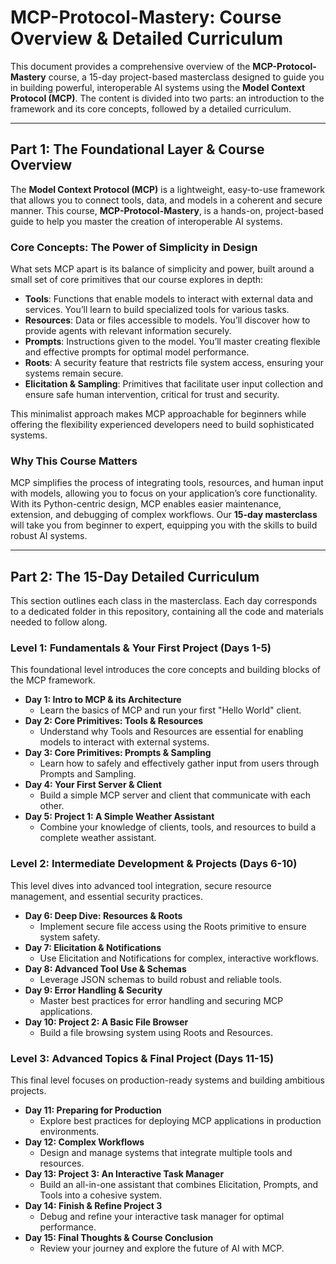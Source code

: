 # MCP-Protocol-Mastery: Course Overview & Detailed Curriculum

This document provides a comprehensive overview of the **MCP-Protocol-Mastery** course, a 15-day project-based masterclass designed to guide you in building powerful, interoperable AI systems using the **Model Context Protocol (MCP)**. The content is divided into two parts: an introduction to the framework and its core concepts, followed by a detailed curriculum.

---

## Part 1: The Foundational Layer & Course Overview

The **Model Context Protocol (MCP)** is a lightweight, easy-to-use framework that allows you to connect tools, data, and models in a coherent and secure manner. This course, **MCP-Protocol-Mastery**, is a hands-on, project-based guide to help you master the creation of interoperable AI systems.

### Core Concepts: The Power of Simplicity in Design

What sets MCP apart is its balance of simplicity and power, built around a small set of core primitives that our course explores in depth:

- **Tools**: Functions that enable models to interact with external data and services. You’ll learn to build specialized tools for various tasks.
- **Resources**: Data or files accessible to models. You’ll discover how to provide agents with relevant information securely.
- **Prompts**: Instructions given to the model. You’ll master creating flexible and effective prompts for optimal model performance.
- **Roots**: A security feature that restricts file system access, ensuring your systems remain secure.
- **Elicitation & Sampling**: Primitives that facilitate user input collection and ensure safe human intervention, critical for trust and security.

This minimalist approach makes MCP approachable for beginners while offering the flexibility experienced developers need to build sophisticated systems.

### Why This Course Matters

MCP simplifies the process of integrating tools, resources, and human input with models, allowing you to focus on your application’s core functionality. With its Python-centric design, MCP enables easier maintenance, extension, and debugging of complex workflows. Our **15-day masterclass** will take you from beginner to expert, equipping you with the skills to build robust AI systems.

---

## Part 2: The 15-Day Detailed Curriculum

This section outlines each class in the masterclass. Each day corresponds to a dedicated folder in this repository, containing all the code and materials needed to follow along.

### Level 1: Fundamentals & Your First Project (Days 1-5)

This foundational level introduces the core concepts and building blocks of the MCP framework.

- **Day 1: Intro to MCP & its Architecture**
  - Learn the basics of MCP and run your first "Hello World" client.
- **Day 2: Core Primitives: Tools & Resources**
  - Understand why Tools and Resources are essential for enabling models to interact with external systems.
- **Day 3: Core Primitives: Prompts & Sampling**
  - Learn how to safely and effectively gather input from users through Prompts and Sampling.
- **Day 4: Your First Server & Client**
  - Build a simple MCP server and client that communicate with each other.
- **Day 5: Project 1: A Simple Weather Assistant**
  - Combine your knowledge of clients, tools, and resources to build a complete weather assistant.

### Level 2: Intermediate Development & Projects (Days 6-10)

This level dives into advanced tool integration, secure resource management, and essential security practices.

- **Day 6: Deep Dive: Resources & Roots**
  - Implement secure file access using the Roots primitive to ensure system safety.
- **Day 7: Elicitation & Notifications**
  - Use Elicitation and Notifications for complex, interactive workflows.
- **Day 8: Advanced Tool Use & Schemas**
  - Leverage JSON schemas to build robust and reliable tools.
- **Day 9: Error Handling & Security**
  - Master best practices for error handling and securing MCP applications.
- **Day 10: Project 2: A Basic File Browser**
  - Build a file browsing system using Roots and Resources.

### Level 3: Advanced Topics & Final Project (Days 11-15)

This final level focuses on production-ready systems and building ambitious projects.

- **Day 11: Preparing for Production**
  - Explore best practices for deploying MCP applications in production environments.
- **Day 12: Complex Workflows**
  - Design and manage systems that integrate multiple tools and resources.
- **Day 13: Project 3: An Interactive Task Manager**
  - Build an all-in-one assistant that combines Elicitation, Prompts, and Tools into a cohesive system.
- **Day 14: Finish & Refine Project 3**
  - Debug and refine your interactive task manager for optimal performance.
- **Day 15: Final Thoughts & Course Conclusion**
  - Review your journey and explore the future of AI with MCP.